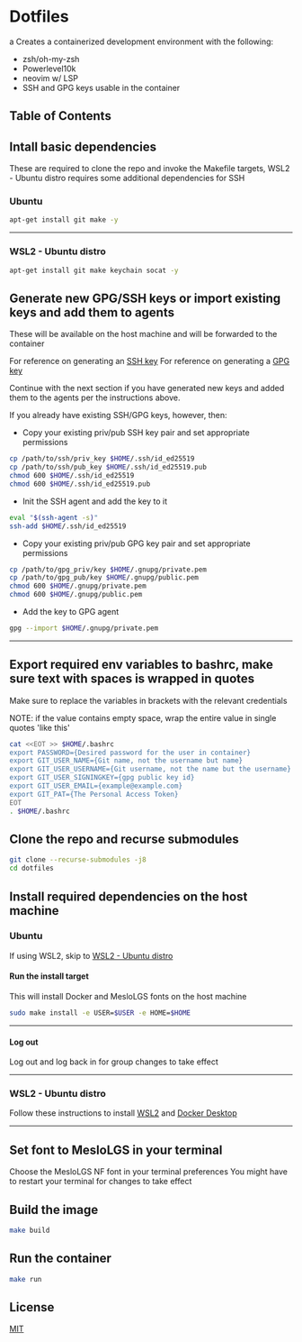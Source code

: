 # Dotfiles
a
Creates a containerized development environment with the following:

- zsh/oh-my-zsh
- Powerlevel10k
- neovim w/ LSP
- SSH and GPG keys usable in the container

## Table of Contents


## Intall basic dependencies

These are required to clone the repo and invoke the Makefile targets,
WSL2 - Ubuntu distro requires some additional dependencies for SSH

### Ubuntu

```bash
apt-get install git make -y
```

---

### WSL2 - Ubuntu distro

```bash
apt-get install git make keychain socat -y
```

## Generate new GPG/SSH keys or import existing keys and add them to agents

These will be available on the host machine and will be forwarded to the container

For reference on generating an [SSH key](https://docs.github.com/en/authentication/connecting-to-github-with-ssh/generating-a-new-ssh-key-and-adding-it-to-the-ssh-agent)
For reference on generating a [GPG key](https://docs.github.com/en/authentication/managing-commit-signature-verification/generating-a-new-gpg-key)

Continue with the next section if you have generated new keys and added them to the agents per the instructions above.

If you already have existing SSH/GPG keys, however, then:

- Copy your existing priv/pub SSH key pair and set appropriate permissions

```bash
cp /path/to/ssh/priv_key $HOME/.ssh/id_ed25519
cp /path/to/ssh/pub_key $HOME/.ssh/id_ed25519.pub
chmod 600 $HOME/.ssh/id_ed25519
chmod 600 $HOME/.ssh/id_ed25519.pub
```

- Init the SSH agent and add the key to it

```bash
eval "$(ssh-agent -s)"
ssh-add $HOME/.ssh/id_ed25519
```

- Copy your existing priv/pub GPG key pair and set appropriate permissions
```bash
cp /path/to/gpg_priv/key $HOME/.gnupg/private.pem
cp /path/to/gpg_pub/key $HOME/.gnupg/public.pem
chmod 600 $HOME/.gnupg/private.pem
chmod 600 $HOME/.gnupg/public.pem
```

- Add the key to GPG agent
```bash
gpg --import $HOME/.gnupg/private.pem
```

---

## Export required env variables to bashrc, make sure text with spaces is wrapped in quotes

Make sure to replace the variables in brackets with the relevant credentials


NOTE: if the value contains empty space, wrap the entire value in single quotes 'like this'
```bash
cat <<EOT >> $HOME/.bashrc
export PASSWORD={Desired password for the user in container}
export GIT_USER_NAME={Git name, not the username but name}
export GIT_USER_USERNAME={Git username, not the name but the username}
export GIT_USER_SIGNINGKEY={gpg public key id}
export GIT_USER_EMAIL={example@example.com}
export GIT_PAT={The Personal Access Token}
EOT
. $HOME/.bashrc
```

## Clone the repo and recurse submodules

```bash
git clone --recurse-submodules -j8 
cd dotfiles
```

## Install required dependencies on the host machine

### Ubuntu

If using WSL2, skip to [WSL2 - Ubuntu distro](#wsl2---ubuntu-distro)

#### Run the install target

This will install Docker and MesloLGS fonts on the host machine

```bash
sudo make install -e USER=$USER -e HOME=$HOME
```

---

#### Log out

Log out and log back in for group changes to take effect

---

### WSL2 - Ubuntu distro

Follow these instructions to install 
[WSL2](https://docs.microsoft.com/en-us/windows/wsl/install)
and [Docker Desktop](https://docs.docker.com/desktop/windows/install/)

---

## Set font to MesloLGS in your terminal

Choose the MesloLGS NF font in your terminal preferences
You might have to restart your terminal for changes to take effect

## Build the image

```bash
make build
```

## Run the container

```bash
make run
```


## License
[MIT](https://choosealicense.com/licenses/mit/)
